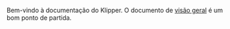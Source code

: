 Bem-vindo à documentação do Klipper. O documento de [visão geral](Overview.md) é um bom ponto de partida.
